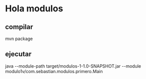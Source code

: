 # Hola modulos

## compilar
mvn package

## ejecutar
java --module-path target/modulos-1-1.0-SNAPSHOT.jar --module modulo1v/com.sebastian.modulos.primero.Main